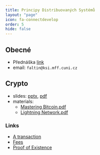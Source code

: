 ```yaml
---
title: Principy Distribuovaných Systémů
layout: "page"
icon: fa-connectdevelop
order: 5
hide: false
---
```


## Obecné
- Přednáška [link](https://www.ksi.mff.cuni.cz/teaching/nswi035-web/)
- email: `faltin@ksi.mff.cuni.cz`

## Crypto
- slides: [pptx](data/2022-23/ds/crypto.pptx), [pdf](data/2022-23/ds/crypto.pdf)
- materials:
    - [Mastering Bitcoin.pdf](data/2022-23/ds/Mastering%20Bitcoin.pdf)
    - [Lightning Network.pdf](data/2022-23/ds/Lightning%20Network.pdf)

### Links
- [A transaction](https://www.blockchain.com/btc/tx/7957a35fe64f80d234d76d83a2a8f1a0d8149a41d81de548f0a65a8a999f6f18)
- [Fees](https://bitcoinfees.earn.com)
- [Proof of Existence](https://proofofexistence.com/)